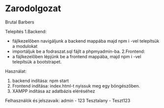 # Zarodolgozat
Brutal Barbers

Telepítés
1.Backend: 
- fájlkezelőben navigáljunk a backend mappába majd npm i -vel telepítsük a modulokat
- importáljuk be a fodraszat.sql fájlt a phpmyadmin-ba.
2.Frontend:
- a fájlkezelőben lépjünk be a frontend mappába, majd npm i -vel telepítsük a bootstrapet.

Használat:
1. backend indítása: npm start
2. Frontend indítása: index.html-t nyissuk meg egy böngészőben.
3. XAMPP indítása az adatbázis eléréséhez

Felhasználók és jelszavaik:
admin - 123
Tesztalany - Teszt123

